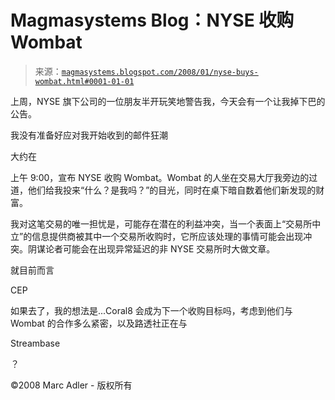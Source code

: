<!--yml

分类：未分类

日期：2024-05-18 05:04:33

-->

# Magmasystems Blog：NYSE 收购 Wombat

> 来源：[`magmasystems.blogspot.com/2008/01/nyse-buys-wombat.html#0001-01-01`](http://magmasystems.blogspot.com/2008/01/nyse-buys-wombat.html#0001-01-01)

上周，NYSE 旗下公司的一位朋友半开玩笑地警告我，今天会有一个让我掉下巴的公告。

我没有准备好应对我开始收到的邮件狂潮

大约在

上午 9:00，宣布 NYSE 收购 Wombat。Wombat 的人坐在交易大厅我旁边的过道，他们给我投来“什么？是我吗？”的目光，同时在桌下暗自数着他们新发现的财富。

我对这笔交易的唯一担忧是，可能存在潜在的利益冲突，当一个表面上“交易所中立”的信息提供商被其中一个交易所收购时，它所应该处理的事情可能会出现冲突。阴谋论者可能会在出现异常延迟的非 NYSE 交易所时大做文章。

就目前而言

CEP

如果去了，我的想法是...Coral8 会成为下一个收购目标吗，考虑到他们与 Wombat 的合作多么紧密，以及路透社正在与

Streambase

？

©2008 Marc Adler - 版权所有
